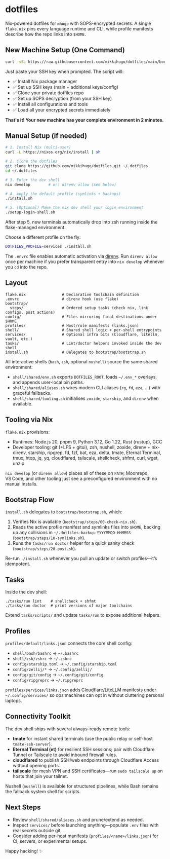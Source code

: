 # dotfiles

Nix-powered dotfiles for `mhugo` with SOPS-encrypted secrets. A single `flake.nix` pins every language runtime and CLI, while profile manifests describe how the repo links into `$HOME`.

## New Machine Setup (One Command)

```bash
curl -sSL https://raw.githubusercontent.com/mikkihugo/dotfiles/main/bootstrap-remote.sh | bash
```

Just paste your SSH key when prompted. The script will:
- ✅ Install Nix package manager
- ✅ Set up SSH keys (main + additional keys/config)
- ✅ Clone your private dotfiles repo
- ✅ Set up SOPS decryption (from your SSH key)
- ✅ Install all configurations and tools
- ✅ Load all your encrypted secrets immediately

**That's it! Your new machine has your complete environment in 2 minutes.**

## Manual Setup (if needed)

```bash
# 1. Install Nix (multi-user)
curl -L https://nixos.org/nix/install | sh

# 2. Clone the dotfiles
git clone https://github.com/mikkihugo/dotfiles.git ~/.dotfiles
cd ~/.dotfiles

# 3. Enter the dev shell
nix develop        # or: direnv allow (see below)

# 4. Apply the default profile (symlinks + backups)
./install.sh

# 5. (Optional) Make the nix dev shell your login environment
./setup-login-shell.sh
```

After step 5, new terminals automatically drop into zsh running inside the flake-managed environment.

Choose a different profile on the fly:

```bash
DOTFILES_PROFILE=services ./install.sh
```

The `.envrc` file enables automatic activation via [direnv](https://direnv.net/). Run `direnv allow` once per machine if you prefer transparent entry into `nix develop` whenever you `cd` into the repo.

## Layout

```
flake.nix                # Declarative toolchain definition
.envrc                   # direnv hook (use flake)
bootstrap/
  steps/                 # Ordered setup tasks (check nix, link configs, post actions)
config/                  # Files mirroring final destinations under $HOME
profiles/                # Host/role manifests (links.json)
shell/                   # Shared shell logic + per-shell entrypoints
services/                # Optional infra bits (Cloudflare, litellm, vault, etc.)
tasks/                   # Lint/doctor helpers invoked inside the dev shell
install.sh               # Delegates to bootstrap/bootstrap.sh
```

All interactive shells (`bash`, `zsh`, optional `nushell`) source the same shared environment:

- `shell/shared/env.sh` exports `DOTFILES_ROOT`, loads `~/.env_*` overlays, and appends user-local bin paths.
- `shell/shared/aliases.sh` wires modern CLI aliases (`rg`, `fd`, `eza`, …) with graceful fallbacks.
- `shell/shared/tooling.sh` initialises `zoxide`, `starship`, and `direnv` when available.

## Tooling via Nix

`flake.nix` provisions:
- Runtimes: Node.js 20, pnpm 9, Python 3.12, Go 1.22, Rust (rustup), GCC
- Developer tooling: git (+LFS + gitui), zsh, nushell, zoxide, direnv + nix-direnv, starship, ripgrep, fd, fzf, bat, eza, delta, tmate, Eternal Terminal, tmux, htop, jq, yq, cloudflared, tailscale, shellcheck, shfmt, curl, wget, unzip

`nix develop` (or `direnv allow`) places all of these on `PATH`; Moonrepo, VS Code, and other tooling just see a preconfigured environment with no manual installs.

## Bootstrap Flow

`install.sh` delegates to `bootstrap/bootstrap.sh`, which:

1. Verifies Nix is available (`bootstrap/steps/00-check-nix.sh`).
2. Reads the active profile manifest and symlinks files into `$HOME`, backing up any collisions in `~/.dotfiles-backup-YYYYMMDD-HHMMSS` (`bootstrap/steps/10-symlinks.sh`).
3. Runs the `tasks/run doctor` helper for a quick sanity check (`bootstrap/steps/20-post.sh`).

Re-run `./install.sh` whenever you pull an update or switch profiles—it’s idempotent.

## Tasks

Inside the dev shell:

```
./tasks/run lint    # shellcheck + shfmt
./tasks/run doctor  # print versions of major toolchains
```

Extend `tasks/scripts/` and update `tasks/run` to expose additional helpers.

## Profiles

`profiles/default/links.json` connects the core shell config:

- `shell/bash/bashrc` → `~/.bashrc`
- `shell/zsh/zshrc` → `~/.zshrc`
- `config/starship.toml` → `~/.config/starship.toml`
- `config/zellij/*` → `~/.config/zellij/`
- `config/git/config` → `~/.config/git/config`
- `config/ripgreprc` → `~/.ripgreprc`

`profiles/services/links.json` adds Cloudflare/LiteLLM manifests under `~/.config/services/` so ops machines can opt in without cluttering personal laptops.

## Connectivity Toolkit

The dev shell ships with several always-ready remote tools:

- **tmate** for instant shared terminals (use the public relay or self-host `tmate-ssh-server`).
- **Eternal Terminal (et)** for resilient SSH sessions; pair with Cloudflare Tunnel or Tailscale to avoid inbound firewall rules.
- **cloudflared** to publish SSH/web endpoints through Cloudflare Access without opening ports.
- **tailscale** for mesh VPN and SSH certificates—run `sudo tailscale up` on hosts that join your tailnet.

Nushell (`nushell`) is available for structured pipelines, while Bash remains the fallback system shell for scripts.

## Next Steps

- Review `shell/shared/aliases.sh` and prune/extend as needed.
- Inspect `services/` before launching anything—populate `.env` files with real secrets outside git.
- Consider adding per-host manifests (`profiles/<name>/links.json`) for CI, servers, or experimental setups.

Happy hacking! ✨
